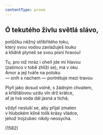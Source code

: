```yaml
---
contentType: prose
---
```


## Ó tekutého živlu světlá slávo,

potůčku něžný stříbřitého toku,  
který svou vodou zavlažuješ louku  
a klidně plyneš se svou písní hravou!

Tu, pro niž mráz i oheň jde mi hlavou  
(zatímco v tobě zhlíží se), má v oku  
Amor a její tváře na potoku  
— sníh s nachem — portrétuje mezi travou

Plyň jako dosud volně, s žádným chvatem,  
a křišťálovou uzdu vln drž krátce,  
ať je tvá voda dál jasná a tichá;

vždyť nesluší se, aby přijal zmaten  
v hlubokém klíně tolik krásy vládce,  
jehož trojzubec nikdy neosychá.

(1582)
